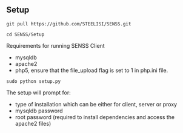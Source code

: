 <h2> Setup </h2>

```git pull https://github.com/STEELISI/SENSS.git```

```cd SENSS/Setup```

Requirements for running SENSS Client
- mysqldb
- apache2
- php5, ensure that the file_upload flag is set to 1 in php.ini file. 

```sudo python setup.py```

The setup will prompt for:
- type of installation which can be either for client, server or proxy
- mysqldb password
- root password (required to install dependencies and access the apache2 files)


